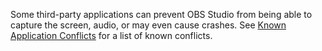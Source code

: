 Some third-party applications can prevent OBS Studio from being able to capture the screen, audio, or may even cause crashes. See [Known Application Conflicts](https://obsproject.com/kb/known-conflicts) for a list of known conflicts.
